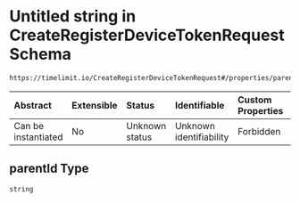 # Untitled string in CreateRegisterDeviceTokenRequest Schema

```txt
https://timelimit.io/CreateRegisterDeviceTokenRequest#/properties/parentId
```

| Abstract            | Extensible | Status         | Identifiable            | Custom Properties | Additional Properties | Access Restrictions | Defined In                                                                                                            |
| :------------------ | :--------- | :------------- | :---------------------- | :---------------- | :-------------------- | :------------------ | :-------------------------------------------------------------------------------------------------------------------- |
| Can be instantiated | No         | Unknown status | Unknown identifiability | Forbidden         | Allowed               | none                | [CreateRegisterDeviceTokenRequest.schema.json\*](CreateRegisterDeviceTokenRequest.schema.json "open original schema") |

## parentId Type

`string`

